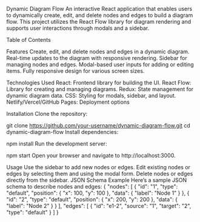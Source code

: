 Dynamic Diagram Flow
An interactive React application that enables users to dynamically create, edit, and delete nodes and edges to build a diagram flow. This project utilizes the React Flow library for diagram rendering and supports user interactions through modals and a sidebar.

Table of Contents

Features
Create, edit, and delete nodes and edges in a dynamic diagram.
Real-time updates to the diagram with responsive rendering.
Sidebar for managing nodes and edges.
Modal-based user inputs for adding or editing items.
Fully responsive design for various screen sizes.

Technologies Used
React: Frontend library for building the UI.
React Flow: Library for creating and managing diagrams.
Redux: State management for dynamic diagram data.
CSS: Styling for modals, sidebar, and layout.
Netlify/Vercel/GitHub Pages: Deployment options

Installation
Clone the repository:

git clone https://github.com/your-username/dynamic-diagram-flow.git
cd dynamic-diagram-flow
Install dependencies:

npm install
Run the development server:

npm start
Open your browser and navigate to http://localhost:3000.

Usage
Use the sidebar to add new nodes or edges.
Edit existing nodes or edges by selecting them and using the modal form.
Delete nodes or edges directly from the sidebar.
JSON Schema Example
Here’s a sample JSON schema to describe nodes and edges:
{
  "nodes": [
    {
      "id": "1",
      "type": "default",
      "position": { "x": 100, "y": 100 },
      "data": { "label": "Node 1" }
    },
    {
      "id": "2",
      "type": "default",
      "position": { "x": 200, "y": 200 },
      "data": { "label": "Node 2" }
    }
  ],
  "edges": [
    {
      "id": "e1-2",
      "source": "1",
      "target": "2",
      "type": "default"
    }
  ]
}